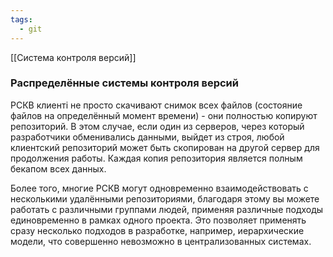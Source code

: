 ```yaml
---
tags:
  - git
---
```


[[Система контроля версий]]

### Распределённые системы контроля версий

РСКВ клиенті не просто скачивают снимок всех файлов (состояние файлов на определённый момент времени) - они полностью копируют репозиторий. В этом случае, если один из серверов, через который разработчики обменивались данными, выйдет из строя, любой клиентский репозиторий может быть скопирован на другой сервер для продолжения работы. Каждая копия репозитория является полным бекапом всех данных.

Более того, многие РСКВ могут одновременно взаимодействовать с несколькими удалёнными репозиториями, благодаря этому вы можете работать с различными группами людей, применяя различные подходы единовременно в рамках одного проекта. Это позволяет применять сразу несколько подходов в разработке, например, иерархические модели, что совершенно невозможно в централизованных системах.